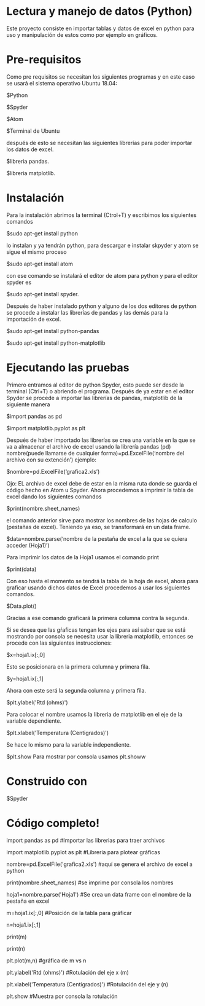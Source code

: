 # Lectura y manejo de datos (Python)
Este proyecto consiste en importar tablas y datos de excel en python para uso y manipulación de estos como por ejemplo en gráficos.
 
 # Pre-requisitos
 Como pre requisitos se necesitan los siguientes programas y en este caso se usará el sistema operativo Ubuntu 18.04: 
 
   $Python
  
   $Spyder
  
   $Atom
  
   $Terminal de Ubuntu
 
 después de esto se necesitan las siguientes librerías para poder importar los datos de excel.
 
  $libreria pandas.
  
  $libreria matplotlib.
 
 # Instalación
 
Para la instalación abrimos la terminal (Ctrol+T) y escribimos los siguientes comandos

  $sudo apt-get install python

lo instalan y ya tendrán python, para descargar e instalar skpyder y atom se sigue el mismo proceso

  $sudo apt-get install atom
  
con ese comando se instalará el editor de atom para python y para el editor spyder es

  $sudo apt-get install spyder.
  
Después de haber instalado python y alguno de los dos editores de python se procede a instalar las librerías de pandas y las demás para la importación de excel.

  $sudo apt-get install python-pandas
  
  $sudo apt-get install python-matplotlib
 
 # Ejecutando las pruebas 
 
 Primero entramos al editor de python Spyder, esto puede ser desde la terminal (Ctrl+T) o abriendo el programa.
Después de ya estar en el editor Spyder se procede a importar las librerías de pandas, matplotlib de la siguiente manera 

  $import pandas as pd
  
  $import matplotlib.pyplot as plt

Después de haber importado las librerías se crea una variable en la que se va a almacenar el archivo de excel usando la librería pandas (pd)
nombre(puede llamarse de cualquier forma)=pd.ExcelFile(‘nombre del archivo con su extención’)
ejemplo:

  $nombre=pd.ExcelFile(‘grafica2.xls’)
  
Ojo: EL archivo de excel debe de estar en la misma ruta donde se guarda el código hecho en Atom u Spyder.
Ahora procedemos a imprimir la tabla de excel dando los siguientes comandos
 
 $print(nombre.sheet_names) 
 
el comando anterior sirve para mostrar los nombres de las hojas de calculo (pestañas de excel).
Teniendo ya eso, se transformará en un data frame.
  
  $data=nombre.parse(‘nombre de la pestaña de excel a la que se quiera acceder (Hoja1)’)
  
Para imprimir los datos de la Hoja1 usamos el comando print
 
 $print(data)
 
Con eso hasta el momento se tendrá la tabla de la hoja de excel, ahora para graficar usando dichos datos de Excel procedemos a usar los siguientes comandos.
  
  $Data.plot()
  
Gracias a ese comando graficará la primera columna contra la segunda.


Si se desea que las gŕaficas tengan los ejes para así saber que se está mostrando por consola se necesita usar la libreria matplotlib, entonces se procede con las siguientes instrucciones:
  
  $x=hoja1.ix[:,0]

Esto se posicionara en la primera columna y primera fila.
  
  $y=hoja1.ix[:,1]

Ahora con este será la segunda columna y primera fila.

 $plt.ylabel('Rtd (ohms)')
 
Para colocar el nombre usamos la libreria de matplotlib en el eje de la variable dependiente.
 
 $plt.xlabel('Temperatura (Centigrados)')

Se hace lo mismo para la variable independiente.
 
 $plt.show
Para mostrar por consola usamos plt.showw

# Construido con

  $Spyder
  
# Código completo!

 import pandas as pd                 #Importar las librerias para traer archivos

 import matplotlib.pyplot as plt     #Libreria para plotear gráficas

 nombre=pd.ExcelFile('grafica2.xls')    #aquí se genera el archivo de excel a python
 
 print(nombre.sheet_names)              #se imprime por consola los nombres
 
 hoja1=nombre.parse('Hoja1')            #Se crea un data frame  con el nombre de la pestaña en excel
 
 m=hoja1.ix[:,0]                        #Posición de la tabla para gráficar
 
 n=hoja1.ix[:,1]                        
 
 print(m)
 
 print(n)
 
 plt.plot(m,n)                         #gráfica de m vs n
 
 plt.ylabel('Rtd (ohms)')              #Rotulación del eje x (m)
 
 plt.xlabel('Temperatura (Centigrados)') #Rotulación del eje y (n)
 
 plt.show                              #Muestra por consola la rotulación
